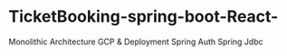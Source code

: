 # TicketBooking-spring-boot-React-

Monolithic Architecture 
GCP & Deployment
Spring Auth
Spring Jdbc
